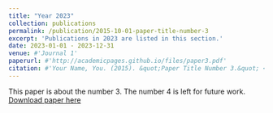 ```yaml
---
title: "Year 2023"
collection: publications
permalink: /publication/2015-10-01-paper-title-number-3
excerpt: 'Publications in 2023 are listed in this section.'
date: 2023-01-01 - 2023-12-31
venue: #'Journal 1'
paperurl: #'http://academicpages.github.io/files/paper3.pdf'
citation: #'Your Name, You. (2015). &quot;Paper Title Number 3.&quot; <i>Journal 1</i>. 1(3).'
---
```

This paper is about the number 3. The number 4 is left for future work.
[Download paper here](http://academicpages.github.io/files/paper3.pdf)
